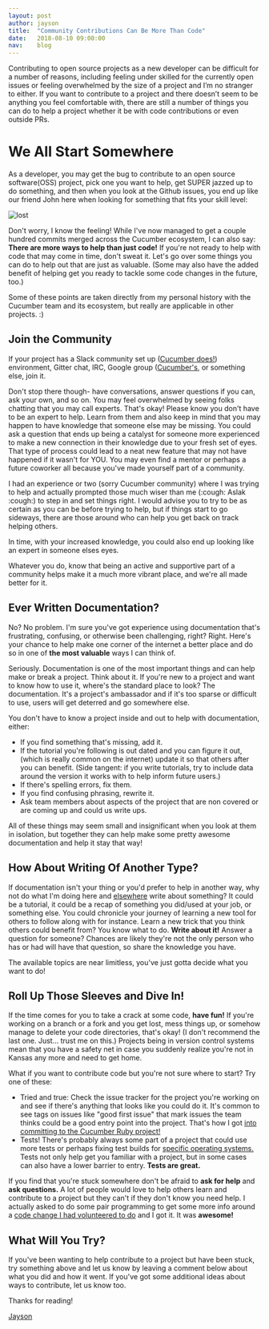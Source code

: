 ```yaml
---
layout: post
author: jayson
title:  "Community Contributions Can Be More Than Code"
date:   2018-08-10 09:00:00
nav:    blog
---
```


Contributing to open source projects as a new developer can be difficult for a number of reasons, including feeling under skilled for the currently open issues or feeling overwhelmed by the size of a project and I’m no stranger to either. If you want to contribute to a project and there doesn’t seem to be anything you feel comfortable with, there are still a number of things you can do to help a project whether it be with code contributions or even outside PRs.

# We All Start Somewhere

As a developer, you may get the bug to contribute to an open source software(OSS) project, pick one you want to help, get SUPER jazzed up to do something, and then when you look at the Github issues, you end up like our friend John here when looking for something that fits your skill level:

![lost](https://media.giphy.com/media/3o7aTskHEUdgCQAXde/giphy.gif)

Don't worry, I know the feeling! While I've now managed to get a couple hundred commits merged across the Cucumber ecosystem, I can also say: **There are more ways to help than just code!** If you're not ready to help with code that may come in time, don't sweat it. Let's go over some things you can do to help out that are just as valuable. (Some may also have the added benefit of helping get you ready to tackle some code changes in the future, too.)

Some of these points are taken directly from my personal history with the Cucumber team and its ecosystem, but really are applicable in other projects. :)

## Join the Community

If your project has a Slack community set up ([Cucumber does!](https://cucumberbdd-slack-invite.herokuapp.com/)) environment, Gitter chat, IRC, Google group ([Cucumber's](https://groups.google.com/forum/#!forum/cukes), or something else, join it.

Don't stop there though- have conversations, answer questions if you can, ask your own, and so on. You may feel overwhelmed by seeing folks chatting that you may call experts. That's okay! Please know you don't have to be an expert to help. Learn from them and also keep in mind that you may happen to have knowledge that someone else may be missing. You could ask a question that ends up being a catalyst for someone more experienced to make a new connection in their knowledge due to your fresh set of eyes. That type of process could lead to a neat new feature that may not have happened if it wasn't for YOU. You may even find a mentor or perhaps a future coworker all because you've made yourself part of a community.

I had an experience or two (sorry Cucumber community) where I was trying to help and actually prompted those much wiser than me (:cough: Aslak :cough:) to step in and set things right. I would advise you to try to be as certain as you can be before trying to help, but if things start to go sideways, there are those around who can help you get back on track helping others.

In time, with your increased knowledge, you could also end up looking like an expert in someone elses eyes.

Whatever you do, know that being an active and supportive part of a community helps make it a much more vibrant place, and we're all made better for it.

## Ever Written Documentation?

No? No problem. I'm sure you've got experience using documentation that's frustrating, confusing, or otherwise been challenging, right? Right. Here's your chance to help make one corner of the internet a better place and do so in one of **the most valuable** ways I can think of.

Seriously. Documentation is one of the most important things and can help make or break a project. Think about it. If you're new to a project and want to know how to use it, where's the standard place to look? The documentation. It's a project's ambassador and if it's too sparse or difficult to use, users will get deterred and go somewhere else.

You don't have to know a project inside and out to help with documentation, either:

* If you find something that's missing, add it.
* If the tutorial you're following is out dated and you can figure it out, (which is really common on the internet) update it so that others after you can benefit. (Side tangent: if you write tutorials, try to include data around the version it works with to help inform future users.)
* If there's spelling errors, fix them.
* If you find confusing phrasing, rewrite it.
* Ask team members about aspects of the project that are non covered or are coming up and could us write ups.

All of these things may seem small and insignificant when you look at them in isolation, but together they can help make some pretty awesome documentation and help it stay that way!

## How About Writing Of Another Type?

If documentation isn't your thing or you'd prefer to help in another way, why not do what I'm doing here and [elsewhere](and/blogs) write about something? It could be a tutorial, it could be a recap of something you did/used at your job, or something else. You could chronicle your journey of learning a new tool for others to follow along with for instance. Learn a new trick that you think others could benefit from? You know what to do. **Write about it!** Answer a question for someone? Chances are likely they're not the only person who has or had will have that question, so share the knowledge you have.

The available topics are near limitless, you've just gotta decide what you want to do!

## Roll Up Those Sleeves and Dive In!

If the time comes for you to take a crack at some code, **have fun!** If you're working on a branch or a fork and you get lost, mess things up, or somehow manage to delete your code directories, that's okay! (I don't recommend the last one. Just... trust me on this.) Projects being in version control systems mean that you have a safety net in case you suddenly realize you're not in Kansas any more and need to get home.

What if you want to contribute code but you're not sure where to start? Try one of these:

* Tried and true: Check the issue tracker for the project you're working on and see if there's anything that looks like you could do it. It's common to see tags on issues like "good first issue" that mark issues the team thinks could be a good entry point into the project. That's how I got [into committing to the Cucumber Ruby project!](/and/blogs/2018/08/cucumber-closing-1021)
* Tests! There's probably always some part of a project that could use more tests or perhaps fixing test builds for [specific operating systems.](https://github.com/cucumber/cucumber-ruby/issues/1215) Tests not only help get you familiar with a project, but in some cases can also have a lower barrier to entry. **Tests are great.**

If you find that you're stuck somewhere don't be afraid to **ask for help** and **ask questions.** A lot of people would love to help others learn and contribute to a project but they can't if they don't know you need help. I actually asked to do some pair programming to get some more info around a [code change I had volunteered to do](https://github.com/cucumber/cucumber/pull/427) and I got it. It was **awesome!**

## What Will You Try?

If you've been wanting to help contribute to a project but have been stuck, try something above and let us know by leaving a comment below about what you did and how it went. If you've got some additional ideas about ways to contribute, let us know too.

Thanks for reading!

[Jayson](https://twitter.com/thatengjayson)